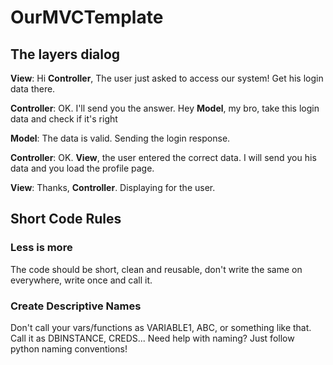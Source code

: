 # OurMVCTemplate


## The layers dialog

**View**: Hi **Controller**, The user just asked to access our system! Get his login data there.

**Controller**: OK. I'll send you the answer. Hey **Model**, my bro, take this login data and check if it's right

**Model**: The data is valid. Sending the login response.

**Controller**: OK. **View**, the user entered the correct data. I will send you his data and you load the profile page.

**View**: Thanks, **Controller**. Displaying for the user.


## Short Code Rules

### Less is more

The code should be short, clean and reusable, don't write the same on everywhere, write once and call it.

### Create Descriptive Names 

Don't call your vars/functions as VARIABLE1, ABC, or something like that. Call it as DBINSTANCE, CREDS... Need help with naming? Just follow python naming conventions!

